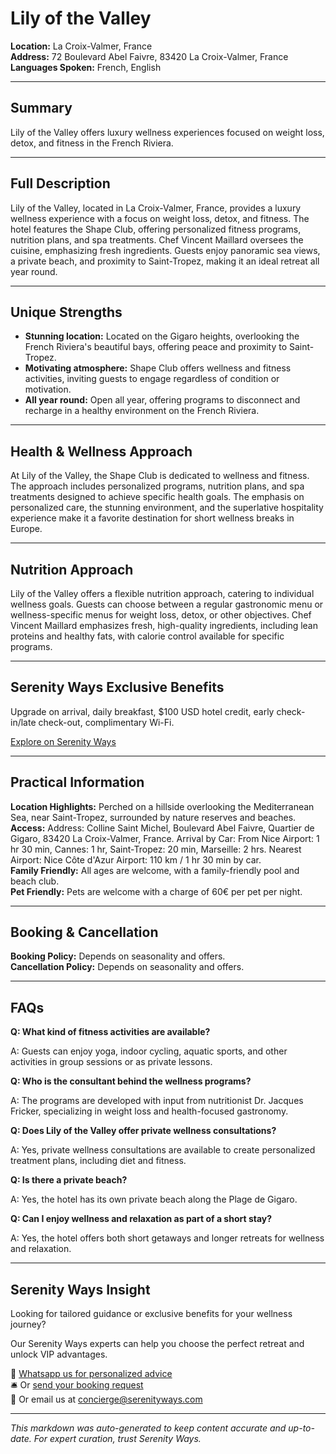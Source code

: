# Lily of the Valley

**Location:** La Croix-Valmer, France  
**Address:** 72 Boulevard Abel Faivre, 83420 La Croix-Valmer, France  
**Languages Spoken:** French, English

---

## Summary

Lily of the Valley offers luxury wellness experiences focused on weight loss, detox, and fitness in the French Riviera.

---

## Full Description

Lily of the Valley, located in La Croix-Valmer, France, provides a luxury wellness experience with a focus on weight loss, detox, and fitness. The hotel features the Shape Club, offering personalized fitness programs, nutrition plans, and spa treatments. Chef Vincent Maillard oversees the cuisine, emphasizing fresh ingredients. Guests enjoy panoramic sea views, a private beach, and proximity to Saint-Tropez, making it an ideal retreat all year round.

---

## Unique Strengths

- **Stunning location:** Located on the Gigaro heights, overlooking the French Riviera's beautiful bays, offering peace and proximity to Saint-Tropez.
- **Motivating atmosphere:** Shape Club offers wellness and fitness activities, inviting guests to engage regardless of condition or motivation.
- **All year round:** Open all year, offering programs to disconnect and recharge in a healthy environment on the French Riviera.

---

## Health & Wellness Approach

At Lily of the Valley, the Shape Club is dedicated to wellness and fitness. The approach includes personalized programs, nutrition plans, and spa treatments designed to achieve specific health goals. The emphasis on personalized care, the stunning environment, and the superlative hospitality experience make it a favorite destination for short wellness breaks in Europe.

---

## Nutrition Approach

Lily of the Valley offers a flexible nutrition approach, catering to individual wellness goals. Guests can choose between a regular gastronomic menu or wellness-specific menus for weight loss, detox, or other objectives. Chef Vincent Maillard emphasizes fresh, high-quality ingredients, including lean proteins and healthy fats, with calorie control available for specific programs.

---

## Serenity Ways Exclusive Benefits

Upgrade on arrival, daily breakfast, $100 USD hotel credit, early check-in/late check-out, complimentary Wi-Fi.

[Explore on Serenity Ways](https://serenityways.com/collections/lily-of-the-valley)

---

## Practical Information

**Location Highlights:** Perched on a hillside overlooking the Mediterranean Sea, near Saint-Tropez, surrounded by nature reserves and beaches.  
**Access:** Address: Colline Saint Michel, Boulevard Abel Faivre, Quartier de Gigaro, 83420 La Croix-Valmer, France. Arrival by Car: From Nice Airport: 1 hr 30 min, Cannes: 1 hr, Saint-Tropez: 20 min, Marseille: 2 hrs. Nearest Airport: Nice Côte d'Azur Airport: 110 km / 1 hr 30 min by car.  
**Family Friendly:** All ages are welcome, with a family-friendly pool and beach club.  
**Pet Friendly:** Pets are welcome with a charge of 60€ per pet per night.

---

## Booking & Cancellation

**Booking Policy:** Depends on seasonality and offers.  
**Cancellation Policy:** Depends on seasonality and offers.

---

## FAQs

**Q: What kind of fitness activities are available?**

A: Guests can enjoy yoga, indoor cycling, aquatic sports, and other activities in group sessions or as private lessons.

**Q: Who is the consultant behind the wellness programs?**

A: The programs are developed with input from nutritionist Dr. Jacques Fricker, specializing in weight loss and health-focused gastronomy.

**Q: Does Lily of the Valley offer private wellness consultations?**

A: Yes, private wellness consultations are available to create personalized treatment plans, including diet and fitness.

**Q: Is there a private beach?**

A: Yes, the hotel has its own private beach along the Plage de Gigaro.

**Q: Can I enjoy wellness and relaxation as part of a short stay?**

A: Yes, the hotel offers both short getaways and longer retreats for wellness and relaxation.


---

## Serenity Ways Insight

Looking for tailored guidance or exclusive benefits for your wellness journey?

Our Serenity Ways experts can help you choose the perfect retreat and unlock VIP advantages.

💬 [Whatsapp us for personalized advice](https://wa.me/33786553455)  
🛎️ Or [send your booking request](https://serenityways.com/pages/contact)  
📧 Or email us at [concierge@serenityways.com](mailto:concierge@serenityways.com)

---

*This markdown was auto-generated to keep content accurate and up-to-date. For expert curation, trust Serenity Ways.*
